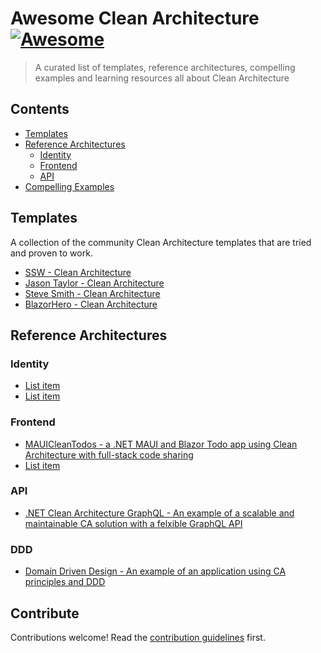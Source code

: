 # Awesome Clean Architecture [![Awesome](https://awesome.re/badge.svg)](https://awesome.re)

> A curated list of templates, reference architectures, compelling examples and learning resources all about Clean Architecture


## Contents

- [Templates](#templates)
- [Reference Architectures](#reference-architectures)
  - [Identity](#identity)
  - [Frontend](#frontend)
  - [API](#api)
- [Compelling Examples](#compelling-examples)


## Templates

A collection of the community Clean Architecture templates that are tried and proven to work.

- [SSW - Clean Architecture](https://github.com/SSWConsulting/CleanArchitectureV2)
- [Jason Taylor - Clean Architecture](https://github.com/jasontaylordev/CleanArchitecture)
- [Steve Smith - Clean Architecture](https://github.com/ardalis/CleanArchitecture)
- [BlazorHero - Clean Architecture](https://github.com/blazorhero/CleanArchitecture)

## Reference Architectures

### Identity

- [List item](http://example.com)
- [List item](http://example.com)

### Frontend

- [MAUICleanTodos - a .NET MAUI and Blazor Todo app using Clean Architecture with full-stack code sharing](https://github.com/matt-goldman/MauiCleanTodos)
- [List item](http://example.com)

### API

- [.NET Clean Architecture GraphQL - An example of a scalable and maintainable CA solution with a felxible GraphQL API](https://github.com/danielmackay/dotnet-clean-architecture-graphql)

### DDD

- [Domain Driven Design - An example of an application using CA principles and DDD](https://github.com/danielmackay/dotnet-ef-domain-driven-design)

<!--
NOTE: Commenting this section as it's difficult to find a compelling (i.e. non-teaching) example that isn't private. If we find one we can uncomment this section.
## Compelling Examples

More complete repositories that demonstrate a use case for Clean Architecture in action as a good example.

- [List item](http://example.com)
- [List item](http://example.com)
-->

## Contribute

Contributions welcome! Read the [contribution guidelines](contributing.md) first.
